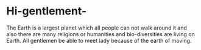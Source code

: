 # Hi-gentlement-
The Earth is a largest planet which all people can not walk around it and also there are many religions or humanities and bio-diversities are living on Earth. All gentlemen be able to meet lady because of the earth of moving. 
